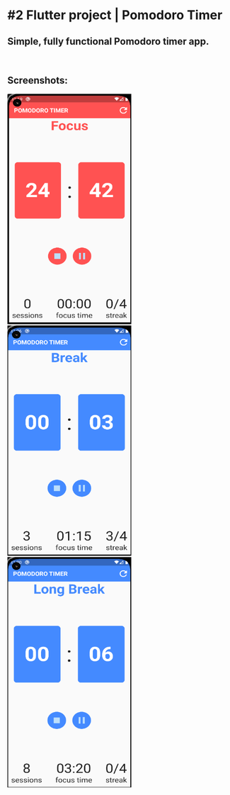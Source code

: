 # \#2 Flutter project | Pomodoro Timer

<h2>
Simple, fully functional Pomodoro timer app.</h2>
<br>

## Screenshots:

<p float="left">
    <img src="imgs/pomodoro_1.png" width="280" height="520"> 
    <img src="imgs/pomodoro_2.png" width="280" height="520"> 
    <img src="imgs/pomodoro_3.png" width="280" height="520"> 
</p>

